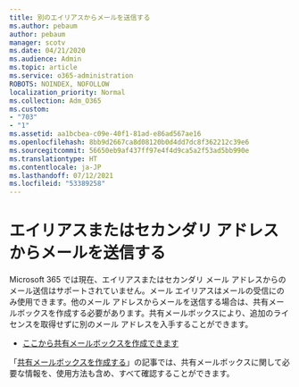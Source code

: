 ```yaml
---
title: 別のエイリアスからメールを送信する
ms.author: pebaum
author: pebaum
manager: scotv
ms.date: 04/21/2020
ms.audience: Admin
ms.topic: article
ms.service: o365-administration
ROBOTS: NOINDEX, NOFOLLOW
localization_priority: Normal
ms.collection: Adm_O365
ms.custom:
- "703"
- "1"
ms.assetid: aa1bcbea-c09e-40f1-81ad-e86ad567ae16
ms.openlocfilehash: 8bb9d2667ca8d08120b0d4dd7dc8f362212c39e6
ms.sourcegitcommit: 56650eb9af437ff97e4f4d9ca5a2f53ad5bb990e
ms.translationtype: HT
ms.contentlocale: ja-JP
ms.lasthandoff: 07/12/2021
ms.locfileid: "53389258"
---
```

# <a name="send-email-from-an-alias-or-secondary-address"></a>エイリアスまたはセカンダリ アドレスからメールを送信する

Microsoft 365 では現在、エイリアスまたはセカンダリ メール アドレスからのメール送信はサポートされていません。メール エイリアスはメールの受信にのみ使用できます。他のメール アドレスからメールを送信する場合は、共有メールボックスを作成する必要があります。共有メールボックスにより、追加のライセンスを取得せずに別のメール アドレスを入手することができます。
  
- [ここから共有メールボックスを作成できます](https://portal.office.com/AdminPortal/Home#/AssistedGuide/addemailoptions)

「[共有メールボックスを作成する](/microsoft-365/admin/email/create-a-shared-mailbox)」の記事では、共有メールボックスに関して必要な情報を、使用方法も含め、すべて確認することができます。